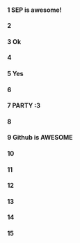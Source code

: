 #### 1 SEP is awesome!
#### 2
#### 3 Ok
#### 4
#### 5 Yes
#### 6
#### 7 PARTY :3
#### 8
#### 9 Github is AWESOME 
#### 10
#### 11
#### 12
#### 13
#### 14
#### 15